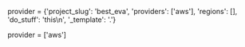 
provider = {'project_slug': 'best_eva', 'providers': ['aws'], 'regions': [], 'do_stuff': 'this\n', '_template': '.'}

provider = ['aws']
